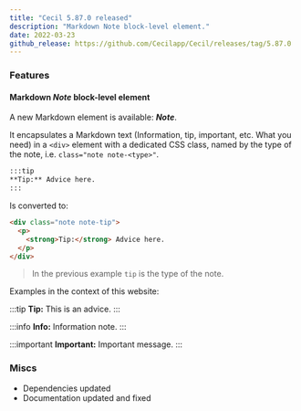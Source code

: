 ```yaml
---
title: "Cecil 5.87.0 released"
description: "Markdown Note block-level element."
date: 2022-03-23
github_release: https://github.com/Cecilapp/Cecil/releases/tag/5.87.0
---
```


### Features

#### Markdown _Note_ block-level element

A new Markdown element is available: **_Note_**.

It encapsulates a Markdown text (Information, tip, important, etc. What you need) in a `<div>` element with a dedicated CSS class, named by the type of the note, i.e. `class="note note-<type>"`.

```markdown
:::tip
**Tip:** Advice here.
:::
```

Is converted to:

```html
<div class="note note-tip">
  <p>
    <strong>Tip:</strong> Advice here.
  </p>
</div>
```

> In the previous example `tip` is the type of the note.

Examples in the context of this website:

:::tip
**Tip:** This is an advice.
:::

:::info
**Info:** Information note.
:::

:::important
**Important:** Important message.
:::

### Miscs

- Dependencies updated
- Documentation updated and fixed
